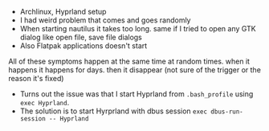 * Archlinux, Hyprland setup
* I had weird problem that comes and goes randomly
* When starting nautilus it takes too long. same if I tried to open any GTK dialog like open file, save file dialogs
* Also Flatpak applications doesn't start

All of these symptoms happen at the same time at random times. when it happens it happens for days. then it disappear (not sure of the trigger or the reason it's fixed)

* Turns out the issue was that I start Hyprland from `.bash_profile` using `exec Hyprland`.
* The solution is to start Hyrprland with dbus session `exec dbus-run-session -- Hyprland`
